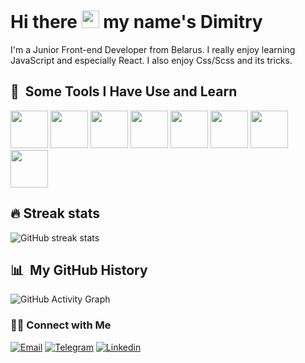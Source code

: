 <h1> Hi there <img src="https://media.giphy.com/media/hvRJCLFzcasrR4ia7z/giphy.gif" width="28"> my name's Dimitry </h1>

<p>I'm a Junior Front-end Developer from Belarus. I really enjoy learning JavaScript and especially React. I also enjoy Css/Scss and its tricks.</p>

<h2> 🚀 &nbsp;Some Tools I Have Use and Learn</h2>
<div>
 <span> <img width='60px' src="https://cdn.jsdelivr.net/gh/devicons/devicon/icons/html5/html5-original-wordmark.svg" /> </span>
 <span> <img width='60px' src="https://cdn.jsdelivr.net/gh/devicons/devicon/icons/css3/css3-original-wordmark.svg" /> </span>
 <span> <img width='60px' src="https://cdn.jsdelivr.net/gh/devicons/devicon/icons/sass/sass-original.svg" />  </span>
 <span> <img width='60px' src="https://cdn.jsdelivr.net/gh/devicons/devicon/icons/javascript/javascript-original.svg" /> </span>
 <span> <img width='60px' src="https://cdn.jsdelivr.net/gh/devicons/devicon/icons/react/react-original-wordmark.svg"/> </span>
 <span> <img width='60px' src="https://cdn.jsdelivr.net/gh/devicons/devicon/icons/redux/redux-original.svg" /> </span>
 <span> <img width='60px' src="https://cdn.jsdelivr.net/gh/devicons/devicon/icons/git/git-original-wordmark.svg" /> </span>
 <span> <img width='60px' src="https://cdn.jsdelivr.net/gh/devicons/devicon/icons/webpack/webpack-original-wordmark.svg" /> </span>
</div>

<h2>🔥 Streak stats </h2>

![GitHub streak stats](https://github-readme-streak-stats.herokuapp.com/?user=Dimitry-prog)  

<h2> 📊 &nbsp;My GitHub History</h2>

![GitHub Activity Graph](https://activity-graph.herokuapp.com/graph?username=Dimitry-prog&theme=dracula)  

<h3> 🤝🏻 Connect with Me </h3>

<p align="left">
<a href="mailto:kfifa3@gmail.com"><img alt="Email" src="https://img.shields.io/badge/Email-kfifa3@gmail.com-blue?style=flat&logo=gmail"></a>
<a href="https://t.me/Dmitry_Myt" target="_blank"><img alt="Telegram" src="https://img.shields.io/badge/Telegram-Dimitry-blue?style=flat&logo=telegram"></a>
<a href="https://www.linkedin.com/in/dimitry-mytnikau-73463a248/" target="_blank"><img alt="Linkedin" src="https://img.shields.io/badge/Linkedin-Dimitry-blue?style=flat&logo=linkedin"></a>
</p>

